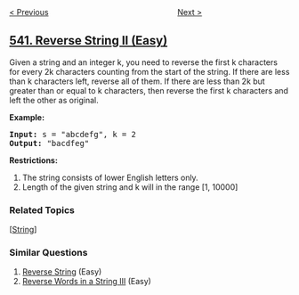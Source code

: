 <!--|This file generated by command(leetcode description); DO NOT EDIT.    |-->
<!--+----------------------------------------------------------------------+-->
<!--|@author    openset <openset.wang@gmail.com>                           |-->
<!--|@link      https://github.com/openset                                 |-->
<!--|@home      https://github.com/openset/leetcode                        |-->
<!--+----------------------------------------------------------------------+-->

[< Previous](../single-element-in-a-sorted-array "Single Element in a Sorted Array")
　　　　　　　　　　　　　　　　
[Next >](../01-matrix "01 Matrix")

## [541. Reverse String II (Easy)](https://leetcode.com/problems/reverse-string-ii "反转字符串 II")

</p>
Given a string and an integer k, you need to reverse the first k characters for every 2k characters counting from the start of the string. If there are less than k characters left, reverse all of them. If there are less than 2k but greater than or equal to k characters, then reverse the first k characters and left the other as original.
</p>

<p><b>Example:</b><br />
<pre>
<b>Input:</b> s = "abcdefg", k = 2
<b>Output:</b> "bacdfeg"
</pre>
</p>

<b>Restrictions:</b> </b>
<ol>
<li> The string consists of lower English letters only.</li>
<li> Length of the given string and k will in the range [1, 10000]</li>
</ol>

### Related Topics
  [[String](../../tag/string/README.md)]

### Similar Questions
  1. [Reverse String](../reverse-string) (Easy)
  1. [Reverse Words in a String III](../reverse-words-in-a-string-iii) (Easy)
